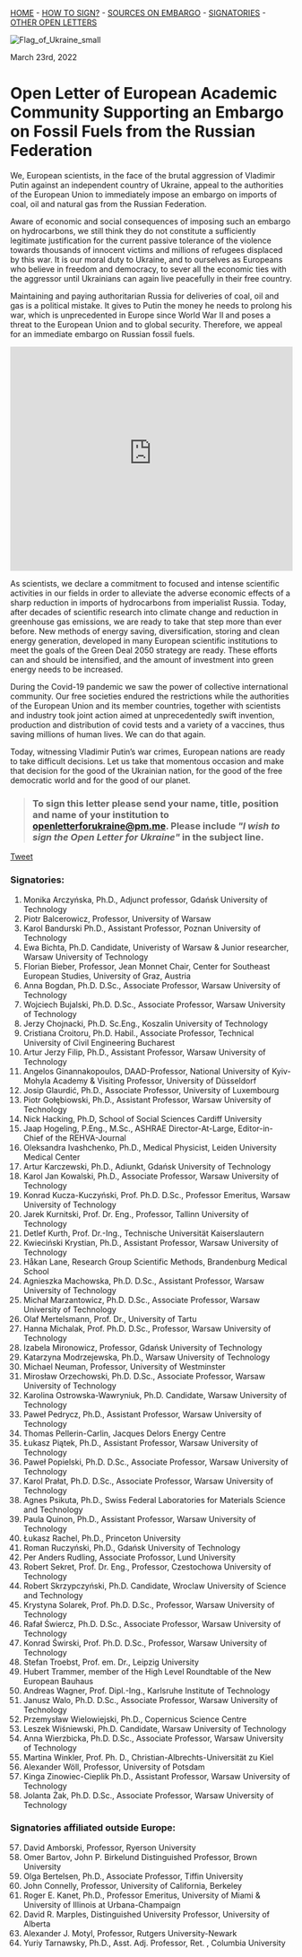[HOME](index.md) - [HOW TO SIGN?](index.md#to-sign-this-letter-please-send-your-name-title-position-and-name-of-your-institution-to-openletterforukrainepmme-please-include-i-wish-to-sign-the-open-letter-for-ukraine-in-the-subject-line) - [SOURCES ON EMBARGO](sources.md) - [SIGNATORIES](index.md#signatories) - [OTHER OPEN LETTERS](other_letters.md)

![Flag_of_Ukraine_small](https://user-images.githubusercontent.com/103782853/163692086-ae1d5ab7-17d7-4c40-8549-f5cdf53e0b67.png)

March 23rd, 2022

# **Open Letter of European Academic Community Supporting an Embargo on Fossil Fuels from the Russian Federation**

We, European scientists, in the face of the brutal aggression of Vladimir Putin against an
independent country of Ukraine, appeal to the authorities of the European Union to immediately
impose an embargo on imports of coal, oil and natural gas from the Russian Federation.

Aware of economic and social consequences of imposing such an embargo on hydrocarbons, we
still think they do not constitute a sufficiently legitimate justification for the current passive
tolerance of the violence towards thousands of innocent victims and millions of refugees
displaced by this war. It is our moral duty to Ukraine, and to ourselves as Europeans who believe
in freedom and democracy, to sever all the economic ties with the aggressor until Ukrainians can
again live peacefully in their free country.

Maintaining and paying authoritarian Russia for deliveries of coal, oil and gas is a political
mistake. It gives to Putin the money he needs to prolong his war, which is unprecedented in
Europe since World War II and poses a threat to the European Union and to global security.
Therefore, we appeal for an immediate embargo on Russian fossil fuels.

<iframe src="https://energyandcleanair.github.io/russia_counter_widget/" style="height: 400px; width: 100%; border: none;max-width:600px;margin:0 auto;display:block"></iframe>

As scientists, we declare a commitment to focused and intense scientific activities in our fields in
order to alleviate the adverse economic effects of a sharp reduction in imports of hydrocarbons
from imperialist Russia. Today, after decades of scientific research into climate change and
reduction in greenhouse gas emissions, we are ready to take that step more than ever before.
New methods of energy saving, diversification, storing and clean energy generation, developed
in many European scientific institutions to meet the goals of the Green Deal 2050 strategy are
ready. These efforts can and should be intensified, and the amount of investment into green
energy needs to be increased.

During the Covid-19 pandemic we saw the power of collective international community. Our free
societies endured the restrictions while the authorities of the European Union and its member
countries, together with scientists and industry took joint action aimed at unprecedentedly swift
invention, production and distribution of covid tests and a variety of a vaccines, thus saving
millions of human lives. We can do that again.

Today, witnessing Vladimir Putin’s war crimes, European nations are ready to take difficult
decisions. Let us take that momentous occasion and make that decision for the good of the
Ukrainian nation, for the good of the free democratic world and for the good of our planet.


> ### **To sign this letter please send your name, title, position and name of your institution to [openletterforukraine@pm.me](mailto:openletterforukraine@pm.me?subject=I%20wish%20to%20sign%20the%20Open%20Letter%20for%20Ukraine). Please include _"I wish to sign the Open Letter for Ukraine"_ in the subject line.**

<a href="https://twitter.com/share?ref_src=twsrc%5Etfw" class="twitter-share-button" data-show-count="false">Tweet</a><script async src="https://platform.twitter.com/widgets.js" charset="utf-8"></script>

### Signatories:

1. Monika Arczyńska, Ph.D., Adjunct professor, Gdańsk University of Technology
2. Piotr Balcerowicz, Professor, University of Warsaw
3. Karol Bandurski Ph.D., Assistant Professor, Poznan University of Technology
4. Ewa Bichta, Ph.D. Candidate, Univeristy of Warsaw & Junior researcher, Warsaw University of Technology
5. Florian Bieber, Professor, Jean Monnet Chair, Center for Southeast European Studies, University of Graz, Austria
6. Anna Bogdan, Ph.D. D.Sc., Associate Professor, Warsaw University of Technology
7. Wojciech Bujalski, Ph.D. D.Sc., Associate Professor, Warsaw University of Technology
8. Jerzy Chojnacki, Ph.D. Sc.Eng., Koszalin University of Technology
9. Cristiana Croitoru, Ph.D. Habil., Associate Professor, Technical University of Civil Engineering Bucharest
10. Artur Jerzy Filip, Ph.D., Assistant Professor, Warsaw University of Technology
11. Angelos Ginannakopoulos, DAAD-Professor, National University of Kyiv-Mohyla Academy & Visiting Professor, University of Düsseldorf
12. Josip Glaurdić, Ph.D., Associate Professor, University of Luxembourg
13. Piotr Gołębiowski, Ph.D., Assistant Professor, Warsaw University of Technology
14. Nick Hacking, Ph.D, School of Social Sciences Cardiff University
15. Jaap Hogeling, P.Eng., M.Sc., ASHRAE Director-At-Large, Editor-in-Chief of the REHVA-Journal
16. Oleksandra Ivashchenko, Ph.D., Medical Physicist, Leiden University Medical Center
17. Artur Karczewski, Ph.D., Adiunkt, Gdańsk University of Technology
18. Karol Jan Kowalski, Ph.D., Associate Professor, Warsaw University of Technology
19. Konrad Kucza-Kuczyński, Prof. Ph.D. D.Sc., Professor Emeritus, Warsaw University of Technology
20. Jarek Kurnitski, Prof. Dr. Eng., Professor, Tallinn University of Technology
21. Detlef Kurth, Prof. Dr.-Ing., Technische Universität Kaiserslautern
22. Kwieciński Krystian, Ph.D., Assistant Professor, Warsaw University of Technology
23. Håkan Lane, Research Group Scientific Methods, Brandenburg Medical School
24. Agnieszka Machowska, Ph.D. D.Sc., Assistant Professor, Warsaw University of Technology
25. Michał Marzantowicz, Ph.D. D.Sc., Associate Professor, Warsaw University of Technology
26. Olaf Mertelsmann, Prof. Dr., University of Tartu
27. Hanna Michalak, Prof. Ph.D. D.Sc., Professor, Warsaw University of Technology
28. Izabela Mironowicz, Professor, Gdańsk University of Technology
29. Katarzyna Modrzejewska, Ph.D., Warsaw University of Technology
30. Michael Neuman, Professor, University of Westminster
31. Mirosław Orzechowski, Ph.D. D.Sc., Associate Professor, Warsaw University of Technology
32. Karolina Ostrowska-Wawryniuk, Ph.D. Candidate, Warsaw University of Technology
33. Paweł Pedrycz, Ph.D., Assistant Professor, Warsaw University of Technology
34. Thomas Pellerin-Carlin, Jacques Delors Energy Centre
35. Łukasz Piątek, Ph.D., Assistant Professor, Warsaw University of Technology
36. Paweł Popielski, Ph.D. D.Sc., Associate Professor, Warsaw University of Technology
37. Karol Prałat, Ph.D. D.Sc., Associate Professor, Warsaw University of Technology
38. Agnes Psikuta, Ph.D., Swiss Federal Laboratories for Materials Science and Technology
39. Paula Quinon, Ph.D., Assistant Professor, Warsaw University of Technology
40. Łukasz Rachel, Ph.D., Princeton University
41. Roman Ruczyński, Ph.D., Gdańsk University of Technology
42. Per Anders Rudling, Associate Profossor, Lund University
43. Robert Sekret, Prof. Dr. Eng., Professor, Czestochowa University of Technology
44. Robert Skrzypczyński, Ph.D. Candidate, Wroclaw University of Science and Technology
45. Krystyna Solarek, Prof. Ph.D. D.Sc., Professor, Warsaw University of Technology
46. Rafał Świercz,  Ph.D. D.Sc., Associate Professor, Warsaw University of Technology
47. Konrad Świrski, Prof. Ph.D. D.Sc., Professor, Warsaw University of Technology
48. Stefan Troebst, Prof. em. Dr., Leipzig University
49. Hubert Trammer, member of the High Level Roundtable of the New European Bauhaus
50. Andreas Wagner, Prof. Dipl.-Ing., Karlsruhe Institute of Technology
51. Janusz Walo, Ph.D. D.Sc., Associate Professor, Warsaw University of Technology
52. Przemysław Wielowiejski, Ph.D., Copernicus Science Centre
53. Leszek Wiśniewski, Ph.D. Candidate, Warsaw University of Technology
54. Anna Wierzbicka, Ph.D. D.Sc., Associate Professor, Warsaw University of Technology
55. Martina Winkler, Prof. Ph. D., Christian-Albrechts-Universität zu Kiel
56. Alexander Wöll, Professor, University of Potsdam
57. Kinga Zinowiec-Cieplik Ph.D., Assistant Professor, Warsaw University of Technology
58. Jolanta Żak, Ph.D. D.Sc., Associate Professor, Warsaw University of Technology

### Signatories affiliated outside Europe:

57. David Amborski, Professor, Ryerson University
58. Omer Bartov, John P. Birkelund Distinguished Professor, Brown University
59. Olga Bertelsen, Ph.D., Associate Professor, Tiffin University
60. John Connelly, Professor, University of California, Berkeley
61. Roger E. Kanet, Ph.D., Professor Emeritus, University of Miami & University of Illinois at Urbana-Champaign
62. David R. Marples, Distinguished University Professor, University of Alberta
63. Alexander J. Motyl, Professor, Rutgers University-Newark
64. Yuriy Tarnawsky, Ph.D., Asst. Adj. Professor, Ret. , Columbia University


